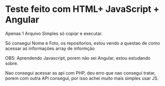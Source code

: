 <h1>Teste feito com HTML+  JavaScript + Angular </h1>

Apenas 1 Arquivo Simples só copiar e executar.

Só consegui Nome e Foto, os repositorios, estou vendo a questao de como acessar as informações array de informção

OBS: Aprendendo Javascript, porem não sei Angular, estou estudando sobre.

Nao consegui acessar as api com PHP, deu erro que nao consegui tratar, porem com outra API consegui, por isso achei muito mais simples usar JS.


